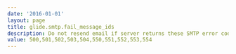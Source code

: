 ```yaml
---
date: '2016-01-01'
layout: page
title: glide.smtp.fail_message_ids
description: Do not resend email if server returns these SMTP error codes
value: 500,501,502,503,504,550,551,552,553,554
---
```

